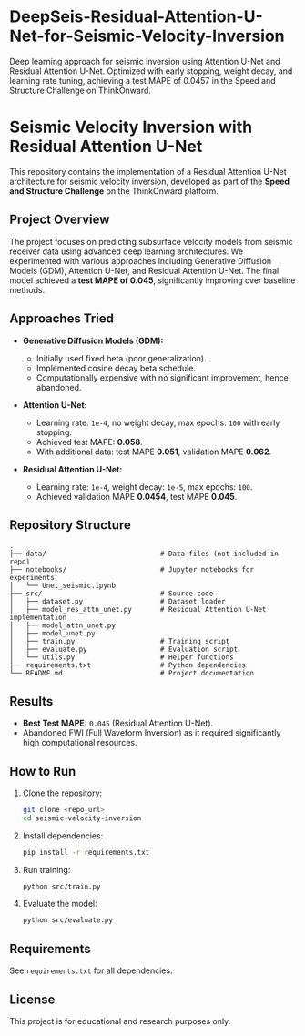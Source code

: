 # DeepSeis-Residual-Attention-U-Net-for-Seismic-Velocity-Inversion
Deep learning approach for seismic inversion using Attention U-Net and Residual Attention U-Net. Optimized with early stopping, weight decay, and learning rate tuning, achieving a test MAPE of 0.0457 in the Speed and Structure Challenge on ThinkOnward.
# Seismic Velocity Inversion with Residual Attention U-Net

This repository contains the implementation of a Residual Attention U-Net architecture for seismic velocity inversion, developed as part of the **Speed and Structure Challenge** on the ThinkOnward platform.

## Project Overview
The project focuses on predicting subsurface velocity models from seismic receiver data using advanced deep learning architectures. We experimented with various approaches including Generative Diffusion Models (GDM), Attention U-Net, and Residual Attention U-Net. The final model achieved a **test MAPE of 0.045**, significantly improving over baseline methods.

## Approaches Tried
- **Generative Diffusion Models (GDM):**
  - Initially used fixed beta (poor generalization).
  - Implemented cosine decay beta schedule.
  - Computationally expensive with no significant improvement, hence abandoned.

- **Attention U-Net:**
  - Learning rate: `1e-4`, no weight decay, max epochs: `100` with early stopping.
  - Achieved test MAPE: **0.058**.
  - With additional data: test MAPE **0.051**, validation MAPE **0.062**.

- **Residual Attention U-Net:**
  - Learning rate: `1e-4`, weight decay: `1e-5`, max epochs: `100`.
  - Achieved validation MAPE **0.0454**, test MAPE **0.045**.

## Repository Structure
```
.
├── data/                            # Data files (not included in repo)
├── notebooks/                       # Jupyter notebooks for experiments
│   └── Unet_seismic.ipynb
├── src/                             # Source code
│   ├── dataset.py                   # Dataset loader
│   ├── model_res_attn_unet.py       # Residual Attention U-Net implementation
│   ├── model_attn_unet.py
│   ├── model_unet.py 
│   ├── train.py                     # Training script
│   ├── evaluate.py                  # Evaluation script
│   └── utils.py                     # Helper functions
├── requirements.txt                 # Python dependencies
└── README.md                        # Project documentation
```

## Results
- **Best Test MAPE:** `0.045` (Residual Attention U-Net).
- Abandoned FWI (Full Waveform Inversion) as it required significantly high computational resources.

## How to Run
1. Clone the repository:
   ```bash
   git clone <repo_url>
   cd seismic-velocity-inversion
   ```
2. Install dependencies:
   ```bash
   pip install -r requirements.txt
   ```
3. Run training:
   ```bash
   python src/train.py
   ```
4. Evaluate the model:
   ```bash
   python src/evaluate.py
   ```

## Requirements
See `requirements.txt` for all dependencies.

## License
This project is for educational and research purposes only.
